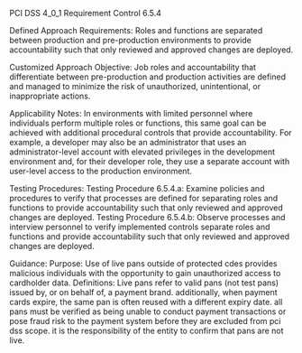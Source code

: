 PCI DSS 4_0_1 Requirement Control 6.5.4

Defined Approach Requirements:
Roles and functions are separated between production and pre-production environments to provide accountability such that only reviewed and approved changes are deployed.

Customized Approach Objective:
Job roles and accountability that differentiate between pre-production and production activities are defined and managed to minimize the risk of unauthorized, unintentional, or inappropriate actions.

Applicability Notes:
In environments with limited personnel where individuals perform multiple roles or functions, this same goal can be achieved with additional procedural controls that provide accountability. For example, a developer may also be an administrator that uses an administrator-level account with elevated privileges in the development environment and, for their developer role, they use a separate account with user-level access to the production environment.

Testing Procedures:
Testing Procedure 6.5.4.a: Examine policies and procedures to verify that processes are defined for separating roles and functions to provide accountability such that only reviewed and approved changes are deployed.
Testing Procedure 6.5.4.b: Observe processes and interview personnel to verify implemented controls separate roles and functions and provide accountability such that only reviewed and approved changes are deployed.

Guidance:
Purpose: Use of live pans outside of protected cdes provides malicious individuals with the opportunity to gain unauthorized access to cardholder data. Definitions: Live pans refer to valid pans (not test pans) issued by, or on behalf of, a payment brand. additionally, when payment cards expire, the same pan is often reused with a different expiry date. all pans must be verified as being unable to conduct payment transactions or pose fraud risk to the payment system before they are excluded from pci dss scope. it is the responsibility of the entity to confirm that pans are not live.